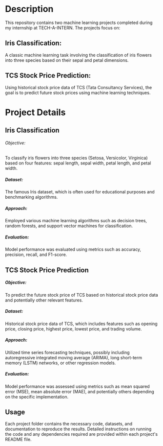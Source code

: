 # Description

This repository contains two machine learning projects completed during my internship at TECH-A-INTERN. The projects focus on:

## Iris Classification: 
A classic machine learning task involving the classification of iris flowers into three species based on their sepal and petal dimensions.

## TCS Stock Price Prediction: 
Using historical stock price data of TCS (Tata Consultancy Services), the goal is to predict future stock prices using machine learning techniques.

# Project Details

## Iris Classification
###### Objective: 
To classify iris flowers into three species (Setosa, Versicolor, Virginica) based on four features: sepal length, sepal width, petal length, and petal width.
##### Dataset: 
The famous Iris dataset, which is often used for educational purposes and benchmarking algorithms.
##### Approach: 
Employed various machine learning algorithms such as decision trees, random forests, and support vector machines for classification.
##### Evaluation: 
Model performance was evaluated using metrics such as accuracy, precision, recall, and F1-score.

## TCS Stock Price Prediction
##### Objective: 
To predict the future stock price of TCS based on historical stock price data and potentially other relevant features.
##### Dataset: 
Historical stock price data of TCS, which includes features such as opening price, closing price, highest price, lowest price, and trading volume.
##### Approach: 
Utilized time series forecasting techniques, possibly including autoregressive integrated moving average (ARIMA), long short-term memory (LSTM) networks, or other regression models.
##### Evaluation: 
Model performance was assessed using metrics such as mean squared error (MSE), mean absolute error (MAE), and potentially others depending on the specific implementation.

## Usage

Each project folder contains the necessary code, datasets, and documentation to reproduce the results. Detailed instructions on running the code and any dependencies required are provided within each project's README file.
